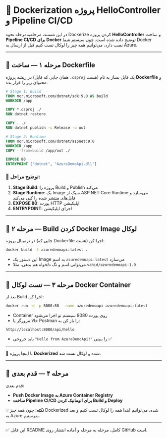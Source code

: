 # 🚀 Dockerization پروژه HelloController و Pipeline CI/CD

در این مستند، مرحله‌به‌مرحله نحوه Dockerize کردن پروژه **HelloController** و ساخت **Pipeline CI/CD برای Docker** توضیح داده شده است. چون سیستم شما Docker نصب دارد، می‌توانیم همه چیز را لوکال تست کنیم قبل از ارسال به Azure.

---

## 🔹 مرحله ۱ — ساخت Dockerfile

در ریشه پروژه (همان جایی که فایل `.csproj` هست) یک فایل بساز به نام **Dockerfile** و محتوای زیر را قرار بده:

```dockerfile
# Stage 1: Build
FROM mcr.microsoft.com/dotnet/sdk:9.0 AS build
WORKDIR /app

COPY *.csproj ./
RUN dotnet restore

COPY . ./
RUN dotnet publish -c Release -o out

# Stage 2: Runtime
FROM mcr.microsoft.com/dotnet/aspnet:9.0
WORKDIR /app
COPY --from=build /app/out ./

EXPOSE 80
ENTRYPOINT ["dotnet", "AzureDemoApi.dll"]
```

### 🔹 توضیح مراحل:

1. **Stage Build**: پروژه را Build و Publish می‌کند
2. **Stage Runtime**: یک Image سبک از ASP.NET Core Runtime می‌سازد و فایل‌های منتشر شده را کپی می‌کند
3. **EXPOSE 80**: پورت HTTP اپلیکیشن
4. **ENTRYPOINT**: اجرای اپلیکیشن

---

## 🔹 مرحله ۲ — Build کردن Docker Image لوکال

در ترمینال پروژه (جایی که Dockerfile هست) اجرا کن:

```bash
docker build -t azuredemoapi:latest .
```

* این دستور یک Image به اسم `azuredemoapi:latest` می‌سازد
* می‌توانی اسم و تگ دلخواه هم بدهی، مثلا `vahid/azuredemoapi:1.0`

---

## 🔹 مرحله ۳ — تست لوکال Docker Container

بعد از Build اجرا کن:

```bash
docker run -d -p 8080:80 --name azuredemoapi azuredemoapi:latest
```

* Container روی پورت 8080 سیستم تو اجرا می‌شود
* حالا مرورگر یا Postman را باز کن به:

```
http://localhost:8080/api/hello
```

* باید خروجی `"Hello from AzureDemoApi!"` را ببینی ✅

---

🎉 تا اینجا پروژه **Dockerized** شده و لوکال تست شد.

---

## 🔹 مرحله ۴ — قدم بعدی

قدم بعدی:

- **Push Docker Image به Azure Container Registry**
- **ساخت Pipeline CI/CD برای اتوماتیک کردن Build و Deploy**

💡 **نکته:** چون همه چیز Dockerized شده، می‌توانیم ابتدا همه را لوکال تست کنیم و بعد به Azure بفرستیم.

---

✅ این فایل README کامل، مرحله به مرحله و آماده انتشار روی GitHub است.

